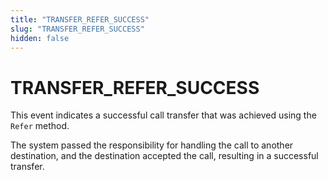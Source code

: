 ```yaml
---
title: "TRANSFER_REFER_SUCCESS"
slug: "TRANSFER_REFER_SUCCESS"
hidden: false
---
```


# TRANSFER_REFER_SUCCESS

This event indicates a successful call transfer that was achieved using the `Refer` method. 

The system passed the responsibility for handling the call to another destination, and the destination accepted the call, resulting in a successful transfer.